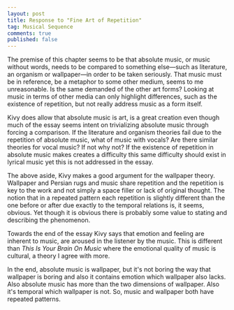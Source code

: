 ```yaml
---
layout: post
title: Response to "Fine Art of Repetition"
tag: Musical Sequence
comments: true
published: false
---
```


The premise of this chapter seems to be that absolute music, or music without words, needs to be compared to something else—such as literature, an organism or wallpaper—in order to be taken seriously. That music must be in reference, be a metaphor to some other medium, seems to me unreasonable. Is the same demanded of the other art forms? Looking at music in terms of other media can only highlight differences, such as the existence of repetition, but not really address music as a form itself.

Kivy does allow that absolute music is art, is a great creation even though much of the essay seems intent on trivializing absolute music through forcing a comparison. If the literature and organism theories fail due to the repetition of absolute music, what of music with vocals? Are there similar theories for vocal music? If not why not? If the existence of repetition in absolute music makes creates a difficulty this same difficulty should exist in lyrical music yet this is not addressed in the essay.

The above aside, Kivy makes a good argument for the wallpaper theory. Wallpaper and Persian rugs and music share repetition and the repetition is key to the work and not simply a space filler or lack of original thought. The notion that in a repeated pattern each repetition is slightly different than the one before or after due exactly to the temporal relations is, it seems, obvious. Yet though it is obvious there is probably some value to stating and describing the phenomenon.

Towards the end of the essay Kivy says that emotion and feeling are inherent to music, are aroused in the listener by the music. This is different than <em>This Is Your Brain On Music</em> where the emotional quality of music is cultural, a theory I agree with more.

In the end, absolute music is wallpaper, but it's not boring the way that wallpaper is boring and also it contains emotion which wallpaper also lacks. Also absolute music has more than the two dimensions of wallpaper. Also it's temporal which wallpaper is not. So, music and wallpaper both have repeated patterns.